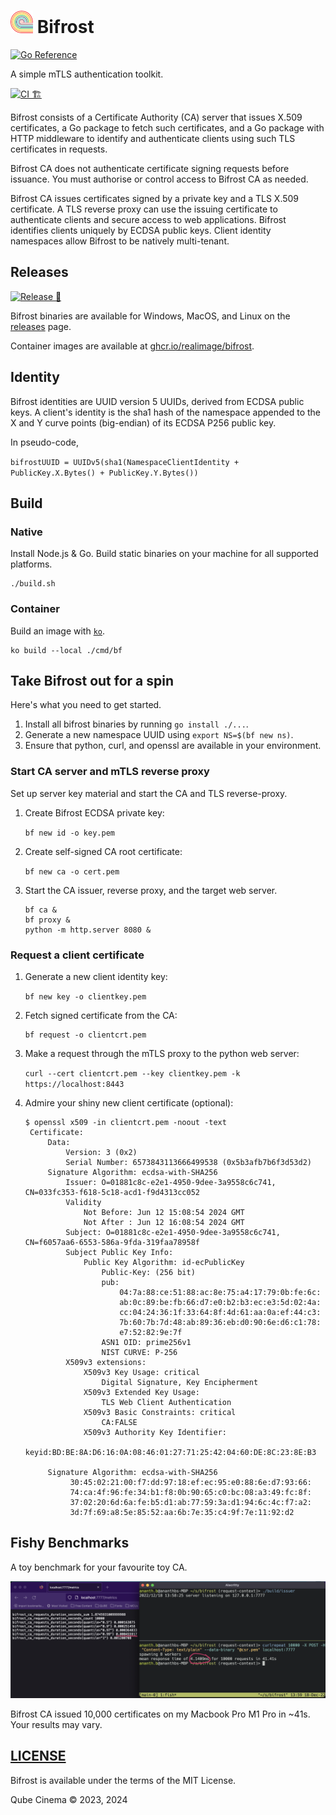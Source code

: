 # ![Bifrost](docs/bifrost.png) Bifrost

[![Go Reference](https://pkg.go.dev/badge/github.com/RealImage/bifrost.svg)](https://pkg.go.dev/github.com/RealImage/bifrost)

A simple mTLS authentication toolkit.

[![CI 🏗](https://github.com/RealImage/bifrost/actions/workflows/ci.yml/badge.svg)](https://github.com/RealImage/bifrost/actions/workflows/ci.yml)

Bifrost consists of a Certificate Authority (CA) server that issues X.509 certificates,
a Go package to fetch such certificates, and a Go package with HTTP middleware
to identify and authenticate clients using such TLS certificates in requests.

Bifrost CA does not authenticate certificate signing
requests before issuance. You must authorise or control access to Bifrost CA as needed.

Bifrost CA issues certificates signed by a private key and a TLS X.509 certificate.
A TLS reverse proxy can use the issuing certificate to authenticate clients and secure
access to web applications.
Bifrost identifies clients uniquely by ECDSA public keys.
Client identity namespaces allow Bifrost to be natively multi-tenant.

## Releases

[![Release 🚀](https://github.com/RealImage/bifrost/actions/workflows/release.yml/badge.svg)](https://github.com/RealImage/bifrost/actions/workflows/release.yml)

Bifrost binaries are available for Windows, MacOS, and Linux on
the [releases](https://github.com/RealImage/bifrost/releases) page.

Container images are available at
[ghcr.io/realimage/bifrost](https://ghcr.io/realimage/bifrost).

## Identity

Bifrost identities are UUID version 5 UUIDs, derived from ECDSA public keys.
A client's identity is the sha1 hash of the namespace appended to the X and Y
curve points (big-endian) of its ECDSA P256 public key.

In pseudo-code,

`bifrostUUID = UUIDv5(sha1(NamespaceClientIdentity + PublicKey.X.Bytes() + PublicKey.Y.Bytes())`

## Build

### Native

Install Node.js & Go.
Build static binaries on your machine for all supported platforms.

```console
./build.sh
```

### Container

Build an image with [`ko`](https://ko.build).

```console
ko build --local ./cmd/bf
```

## Take Bifrost out for a spin

Here's what you need to get started.

1. Install all bifrost binaries by running `go install ./...`.
2. Generate a new namespace UUID using `export NS=$(bf new ns)`.
3. Ensure that python, curl, and openssl are available in your environment.

### Start CA server and mTLS reverse proxy

Set up server key material and start the CA and TLS reverse-proxy.

1. Create Bifrost ECDSA private key:

    `bf new id -o key.pem`

2. Create self-signed CA root certificate:

    `bf new ca -o cert.pem`

3. Start the CA issuer, reverse proxy, and the target web server.

    ```console
    bf ca &
    bf proxy &
    python -m http.server 8080 &
    ```

### Request a client certificate

1. Generate a new client identity key:

    `bf new key -o clientkey.pem`

2. Fetch signed certificate from the CA:

   ```console
   bf request -o clientcrt.pem
   ```

3. Make a request through the mTLS proxy to the python web server:

    `curl --cert clientcrt.pem --key clientkey.pem -k https://localhost:8443`

4. Admire your shiny new client certificate (optional):

   ```console
   $ openssl x509 -in clientcrt.pem -noout -text
    Certificate:
        Data:
            Version: 3 (0x2)
            Serial Number: 6573843113666499538 (0x5b3afb7b6f3d53d2)
        Signature Algorithm: ecdsa-with-SHA256
            Issuer: O=01881c8c-e2e1-4950-9dee-3a9558c6c741, CN=033fc353-f618-5c18-acd1-f9d4313cc052
            Validity
                Not Before: Jun 12 15:08:54 2024 GMT
                Not After : Jun 12 16:08:54 2024 GMT
            Subject: O=01881c8c-e2e1-4950-9dee-3a9558c6c741, CN=f6057aa6-6553-586a-9fda-319faa78958f
            Subject Public Key Info:
                Public Key Algorithm: id-ecPublicKey
                    Public-Key: (256 bit)
                    pub:
                        04:7a:88:ce:51:88:ac:8e:75:a4:17:79:0b:fe:6c:
                        ab:0c:89:be:fb:66:d7:e0:b2:b3:ec:e3:5d:02:4a:
                        cc:04:24:36:1f:33:64:8f:4d:61:aa:0a:ef:44:c3:
                        7b:60:7b:7d:48:ab:89:36:eb:d0:90:6e:d6:c1:78:
                        e7:52:82:9e:7f
                    ASN1 OID: prime256v1
                    NIST CURVE: P-256
            X509v3 extensions:
                X509v3 Key Usage: critical
                    Digital Signature, Key Encipherment
                X509v3 Extended Key Usage:
                    TLS Web Client Authentication
                X509v3 Basic Constraints: critical
                    CA:FALSE
                X509v3 Authority Key Identifier:
                    keyid:BD:BE:8A:D6:16:0A:08:46:01:27:71:25:42:04:60:DE:8C:23:8E:B3

        Signature Algorithm: ecdsa-with-SHA256
             30:45:02:21:00:f7:dd:97:18:ef:ec:95:e0:88:6e:d7:93:66:
             74:ca:4f:96:fe:34:b1:f8:0b:90:65:c0:bc:08:a3:49:fc:8f:
             37:02:20:6d:6a:fe:b5:d1:ab:77:59:3a:d1:94:6c:4c:f7:a2:
             3d:7f:69:a8:5e:85:52:aa:6b:7e:35:c4:9f:7e:11:92:d2
   ```

## Fishy Benchmarks

A toy benchmark for your favourite toy CA.

![Fishy Benchmark](docs/fishy-benchmark.jpg)

Bifrost CA issued 10,000 certificates on my Macbook Pro M1 Pro in ~41s.
Your results may vary.

## [LICENSE](LICENSE)

Bifrost is available under the terms of the MIT License.

Qube Cinema © 2023, 2024
